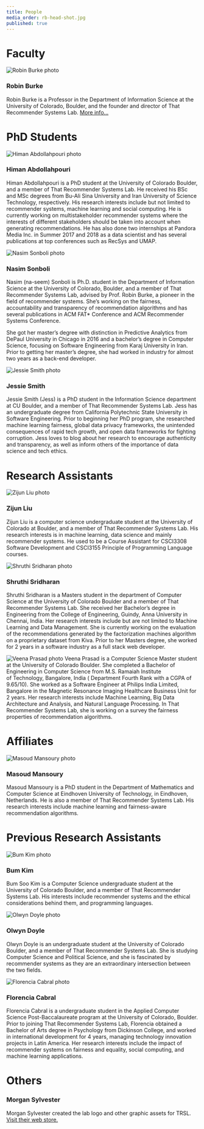 ```yaml
---
title: People
media_order: rb-head-shot.jpg
published: true
---
```


# Faculty

![Robin Burke photo](rb-head-shot.jpg?resize=120,150&classes=left)
### Robin Burke
Robin Burke is a Professor in the Department of Information Science at the University of Colorado, Boulder, and the founder and director of That Recommender Systems Lab. [More info...](burke)

# PhD Students

![Himan Abdollahpouri photo](Himan.jpg?resize=120,150&classes=left)
### Himan Abdollahpouri
Himan Abdollahpouri is a PhD student at the University of Colorado Boulder, and a member of That Recommender Systems Lab. He received his BSc and MSc degrees from Bu-Ali Sina University and Iran University of Science Technology, respectively. His research interests include but not limited to recommender systems, machine learning and social computing. He is currently working on multistakeholder recommender systems where the interests of different stakeholders should be taken into account when generating recommendations. He has also done two internships at Pandora Media Inc. in Summer 2017 and 2018 as a data scientist and has several publications at top conferences such as RecSys and UMAP. 


![Nasim Sonboli photo](Nasim.jpeg?resize=120,150&classes=left)
### Nasim Sonboli
Nasim (na-seem) Sonboli is Ph.D. student in the Department of Information Science at the University of Colorado, Boulder, and a member of That Recommender Systems Lab, advised by Prof. Robin Burke, a pioneer in the field of recommender systems. She’s working on the fairness, accountability and transparency of recommendation algorithms and has several publications in ACM FAT* Conference and ACM Recommender Systems Conference.

She got her master’s degree with distinction in Predictive Analytics from DePaul University in Chicago in 2016 and a bachelor’s degree in Computer Science, focusing on Software Engineering from Karaj University in Iran. Prior to getting her master’s degree, she had worked in industry for almost two years as a back-end developer.

![Jessie Smith photo](Jessie.JPG?resize=120,150&classes=left)
### Jessie Smith
Jessie Smith (Jess) is a PhD student in the Information Science department at CU Boulder, and a member of That Recommender Systems Lab. Jess has an undergraduate degree from California Polytechnic State University in Software Engineering. Prior to beginning her PhD program, she researched machine learning fairness, global data privacy frameworks, the unintended consequences of rapid tech growth, and open data frameworks for fighting corruption. Jess loves to blog about her research to encourage authenticity and transparency, as well as inform others of the importance of data science and tech ethics.

# Research Assistants 

![Zijun Liu photo](ZijunLiu.jpg?resize=120,150&classes=left)
### Zijun Liu
Zijun Liu is a computer science undergraduate student at the University of Colorado at Boulder, and a member of That Recommender Systems Lab. His research interests is in machine learning, data science and mainly recommender systems. He used to be a Course Assistant for CSCI3308 Software Development and CSCI3155 Principle of Programming Language courses. 

![Shruthi Sridharan photo](shruthi.png?resize=120,150&classes=left)
### Shruthi Sridharan
Shruthi Sridharan is a Masters student in the department of Computer Science at the University of Colorado Boulder and a member of That Recommender Systems Lab. She received her Bachelor’s degree in Engineering from the College of Engineering, Guindy, Anna University in Chennai, India. Her research interests include but are not limited to Machine Learning and Data Management. She is currently working on the evaluation of the recommendations generated by the factorization machines algorithm on a proprietary dataset from Kiva. Prior to her Masters degree, she worked for 2 years in a software industry as a full stack web developer.

![Veena Prasad photo](veena.png?resize=120,150&classes=left)
Veena Prasad is a Computer Science Master student at the University of Colorado Boulder. She completed a Bachelor of Engineering in Computer Science from M.S. Ramaiah Institute of Technology, Bangalore, India ( Department Fourth Rank with a CGPA of 9.65/10). She worked as a Software Engineer at Philips India Limited, Bangalore in the Magnetic Resonance Imaging Healthcare Business Unit for 2 years. Her research interests include Machine Learning, Big Data Architecture and Analysis, and Natural Language Processing. In That Recommender Systems Lab, she is working on a survey the fairness properties of recommendation algorithms.

# Affiliates

![Masoud Mansoury photo](MasoudMansoury.jpeg?resize=120,150&classes=left)
### Masoud Mansoury
Masoud Mansoury is a PhD student in the Department of Mathematics and Computer Science at Eindhoven University of Technology, in Eindhoven, Netherlands. He is also a member of That Recommender Systems Lab. His research interests include machine learning and fairness-aware recommendation algorithms.

# Previous Research Assistants

![Bum Kim photo](Bum.jpg?resize=120,150&classes=left)
### Bum Kim
Bum Soo Kim is a Computer Science undergraduate student at the University of Colorado Boulder, and a member of That Recommender Systems Lab. His interests include recommender systems and the ethical considerations behind them, and programming languages.

![Olwyn Doyle photo](Olwyn_.JPG?resize=120,150&classes=left)
### Olwyn Doyle
Olwyn Doyle is an undergraduate student at the University of Colorado Boulder, and a member of That Recommender Systems Lab. She is studying Computer Science and Political Science, and she is fascinated by recommender systems as they are an extraordinary intersection between the two fields.

![Florencia Cabral photo](Florencia.jpeg?resize=120,150&classes=left)
### Florencia Cabral
Florencia Cabral is a undergraduate student in the Applied Computer Science Post-Baccalaureate program at the University of Colorado, Boulder. Prior to joining That Recommender Systems Lab, Florencia obtained a Bachelor of Arts degree in Psychology from Dickinson College, and worked in international development for 4 years, managing technology innovation projects in Latin America. Her research interests include the impact of recommender systems on fairness and equality, social computing, and machine learning applications.


[comment]: # (Possibly Bamshad and John here. And also Weiwen. )

# Others

### Morgan Sylvester
Morgan Sylvester created the lab logo and other graphic assets for TRSL. [Visit their web store.](https://www.etsy.com/es/shop/Morexpression)